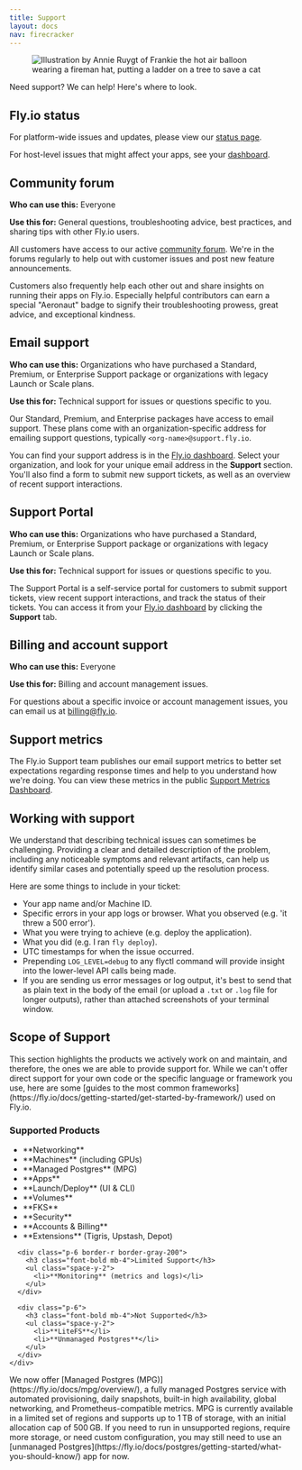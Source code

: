 ```yaml
---
title: Support
layout: docs
nav: firecracker
---
```


<figure>
  <img src="/static/images/help.png" alt="Illustration by Annie Ruygt of Frankie the hot air balloon wearing a fireman hat, putting a ladder on a tree to save a cat" class="w-full max-w-lg mx-auto">
</figure>

Need support? We can help! Here's where to look.

## Fly.io status

For platform-wide issues and updates, please view our [status page](https://status.flyio.net/).

For host-level issues that might affect your apps, see your [dashboard](https://fly.io/dashboard).

## Community forum

**Who can use this:** Everyone

**Use this for:** General questions, troubleshooting advice, best practices, and sharing tips with other Fly.io users.

All customers have access to our active [community forum](https://community.fly.io). We're in the forums regularly to help out with customer issues and post new feature announcements.

Customers also frequently help each other out and share insights on running their apps on Fly.io. Especially helpful contributors can earn a special "Aeronaut" badge to signify their troubleshooting prowess, great advice, and exceptional kindness.

## Email support

**Who can use this:** Organizations who have purchased a Standard, Premium, or Enterprise Support package or organizations with legacy Launch or Scale plans. 

**Use this for:**  Technical support for issues or questions specific to you.

Our Standard, Premium, and Enterprise packages have access to email support. These plans come with an organization-specific address for emailing support questions, typically `<org-name>@support.fly.io`.

You can find your support address is in the [Fly.io dashboard](https://fly.io/dashboard). Select your organization, and look for your unique email address in the **Support** section. You'll also find a form to submit new support tickets, as well as an overview of recent support interactions.

## Support Portal

**Who can use this:** Organizations who have purchased a Standard, Premium, or Enterprise Support package or organizations with legacy Launch or Scale plans.

**Use this for:** Technical support for issues or questions specific to you.

The Support Portal is a self-service portal for customers to submit support tickets, view recent support interactions, and track the status of their tickets. You can access it from your [Fly.io dashboard](https://fly.io/dashboard) by clicking the **Support** tab.

## Billing and account support

**Who can use this:** Everyone

**Use this for:** Billing and account management issues.

For questions about a specific invoice or account management issues, you can email us at [billing@fly.io](mailto:billing@fly.io).

## Support metrics

The Fly.io Support team publishes our email support metrics to better set expectations regarding response times and help to you understand how we're doing. You can view these metrics in the public [Support Metrics Dashboard](https://fly.io/support).

## Working with support

We understand that describing technical issues can sometimes be challenging. Providing a clear and detailed description of the problem, including any noticeable symptoms and relevant artifacts, can help us identify similar cases and potentially speed up the resolution process.

Here are some things to include in your ticket:
- Your app name and/or Machine ID.
- Specific errors in your app logs or browser. What you observed (e.g. 'it threw a 500 error').
- What you were trying to achieve (e.g. deploy the application).
- What you did (e.g. I ran `fly deploy`).
- UTC timestamps for when the issue occurred.
- Prepending `LOG_LEVEL=debug` to any flyctl command will provide insight into the lower-level API calls being made.
- If you are sending us error messages or log output, it's best to send that as plain text in the body of the email (or upload a `.txt` or `.log` file for longer outputs), rather than attached screenshots of your terminal window.

## Scope of Support

<div>
  <p class="mb-6">
    This section highlights the products we actively work on and maintain, and therefore, the ones we are able to provide support for. While we can't offer direct support for your own code or the specific language or framework you use, here are some [guides to the most common frameworks](https://fly.io/docs/getting-started/get-started-by-framework/) used on Fly.io.
  </p>


  <div class="border-2 border-gray-200 rounded-lg">
    <div class="grid grid-cols-1 md:grid-cols-3 ">
      <div class="p-6 border-r border-gray-200">
        <h3 class="font-bold mb-4">Supported Products</h3>
        <ul class="space-y-2">
          <li>**Networking**</li>
          <li>**Machines** (including GPUs)</li>
          <li>**Managed Postgres** (MPG)</li>
          <li>**Apps**</li>
          <li>**Launch/Deploy** (UI & CLI)</li>
          <li>**Volumes**</li>
          <li>**FKS**</li>
          <li>**Security**</li>
          <li>**Accounts & Billing**</li>
          <li>**Extensions** (Tigris, Upstash, Depot)</li>
        </ul>
      </div>

      <div class="p-6 border-r border-gray-200">
        <h3 class="font-bold mb-4">Limited Support</h3>
        <ul class="space-y-2">
          <li>**Monitoring** (metrics and logs)</li>
        </ul>
      </div>

      <div class="p-6">
        <h3 class="font-bold mb-4">Not Supported</h3>
        <ul class="space-y-2">
          <li>**LiteFS**</li>
          <li>**Unmanaged Postgres**</li>
        </ul>
      </div>
    </div>
  </div>
</div>

<div class="max-w-4xl">
  <p class="mb-6 mt-8">
    We now offer [Managed Postgres (MPG)](https://fly.io/docs/mpg/overview/), a fully managed Postgres service with automated provisioning, daily snapshots, built-in high availability, global networking, and Prometheus-compatible metrics. MPG is currently available in a limited set of regions and supports up to 1 TB of storage, with an initial allocation cap of 500 GB. If you need to run in unsupported regions, require more storage, or need custom configuration, you may still need to use an [unmanaged Postgres](https://fly.io/docs/postgres/getting-started/what-you-should-know/) app for now.
  </p>